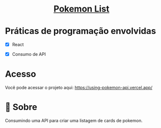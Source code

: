 <h1 align="center">
  <a href="localhost:3000">Pokemon List</a>
</h1>

<h1> Práticas de programação envolvidas</h1>

- [X]  React
- [X]   Consumo de API


# <h1>Acesso</h1>
<p>Você pode acessar o projeto aqui: <a href="https://using-pokemon-api.vercel.app/" target="_blank">https://using-pokemon-api.vercel.app/</a></p>


# <h1 id="Sobre">📜 Sobre</h1>
  Consumindo uma API para criar uma listagem de cards de pokemon.
